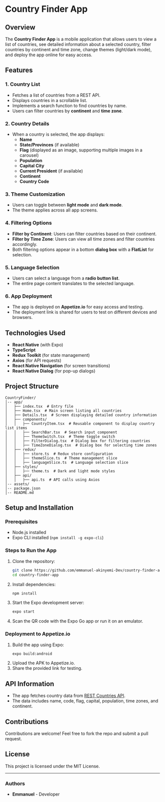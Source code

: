 # Country Finder App

## Overview
The **Country Finder App** is a mobile application that allows users to view a list of countries, see detailed information about a selected country, filter countries by continent and time zone, change themes (light/dark mode), and deploy the app online for easy access.

## Features

### 1. Country List
- Fetches a list of countries from a REST API.
- Displays countries in a scrollable list.
- Implements a search function to find countries by name.
- Users can filter countries by **continent** and **time zone**.

### 2. Country Details
- When a country is selected, the app displays:
  - **Name**
  - **State/Provinces** (if available)
  - **Flag** (displayed as an image, supporting multiple images in a carousel)
  - **Population**
  - **Capital City**
  - **Current President** (if available)
  - **Continent**
  - **Country Code**

### 3. Theme Customization
- Users can toggle between **light mode** and **dark mode**.
- The theme applies across all app screens.

### 4. Filtering Options
- **Filter by Continent**: Users can filter countries based on their continent.
- **Filter by Time Zone**: Users can view all time zones and filter countries accordingly.
- Both filtering options appear in a bottom **dialog box** with a **FlatList** for selection.

### 5. Language Selection
- Users can select a language from a **radio button list**.
- The entire page content translates to the selected language.

### 6. App Deployment
- The app is deployed on **Appetize.io** for easy access and testing.
- The deployment link is shared for users to test on different devices and browsers.

## Technologies Used
- **React Native** (with Expo)
- **TypeScript**
- **Redux Toolkit** (for state management)
- **Axios** (for API requests)
- **React Native Navigation** (for screen transitions)
- **React Native Dialog** (for pop-up dialogs)

## Project Structure
```
CountryFinder/
│-- app/
│   ├── index.tsx  # Entry file
│   ├── Home.tsx  # Main screen listing all countries
│   ├── Details.tsx  # Screen displaying detailed country information
│   ├── components/
│   │   ├── CountryItem.tsx  # Reusable component to display country list items
│   │   ├── SearchBar.tsx  # Search input component
│   │   ├── ThemeSwitch.tsx  # Theme toggle switch
│   │   ├── FilterDialog.tsx  # Dialog box for filtering countries
│   │   ├── TimeZoneDialog.tsx  # Dialog box for selecting time zones
│   ├── redux/
│   │   ├── store.ts  # Redux store configuration
│   │   ├── themeSlice.ts  # Theme management slice
│   │   ├── languageSlice.ts  # Language selection slice
│   ├── styles/
│   │   ├── theme.ts  # Dark and light mode styles
│   ├── api/
│   │   ├── api.ts  # API calls using Axios
│-- assets/
│-- package.json
│-- README.md
```

## Setup and Installation

### Prerequisites
- Node.js installed
- Expo CLI installed (`npm install -g expo-cli`)

### Steps to Run the App
1. Clone the repository:
   ```sh
   git clone https://github.com/emmanuel-akinyemi-Dev/country-finder-app.git
   cd country-finder-app
   ```
2. Install dependencies:
   ```sh
   npm install
   ```
3. Start the Expo development server:
   ```sh
   expo start
   ```
4. Scan the QR code with the Expo Go app or run it on an emulator.

### Deployment to Appetize.io
1. Build the app using Expo:
   ```sh
   expo build:android
   ```
2. Upload the APK to Appetize.io.
3. Share the provided link for testing.

## API Information
- The app fetches country data from [REST Countries API](https://restcountries.com/v3.1/all).
- The data includes name, code, flag, capital, population, time zones, and continent.

## Contributions
Contributions are welcome! Feel free to fork the repo and submit a pull request.

## License
This project is licensed under the MIT License.

---

### Authors
- **Emmanuel** - Developer

